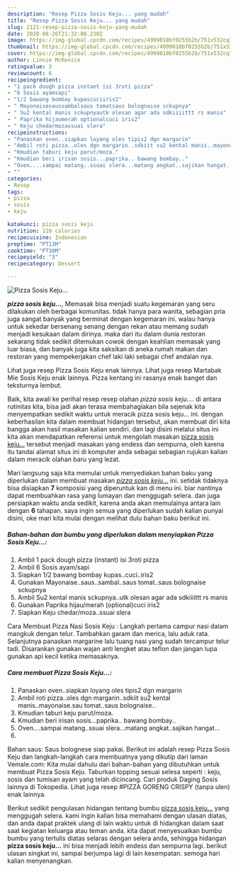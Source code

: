 ```yaml
---
description: "Resep Pizza Sosis Keju... yang mudah"
title: "Resep Pizza Sosis Keju... yang mudah"
slug: 2121-resep-pizza-sosis-keju-yang-mudah
date: 2020-08-26T21:32:00.230Z
image: https://img-global.cpcdn.com/recipes/4999018bf0255b2b/751x532cq70/pizza-sosis-keju-foto-resep-utama.jpg
thumbnail: https://img-global.cpcdn.com/recipes/4999018bf0255b2b/751x532cq70/pizza-sosis-keju-foto-resep-utama.jpg
cover: https://img-global.cpcdn.com/recipes/4999018bf0255b2b/751x532cq70/pizza-sosis-keju-foto-resep-utama.jpg
author: Linnie McKenzie
ratingvalue: 3
reviewcount: 6
recipeingredient:
- "1 pack dough pizza instant isi 3roti pizza"
- "6 Sosis ayamsapi"
- "1/2 bawang bombay kupascuciiris2"
- " Mayonaisesaussambalsaus tomatsaus bolognaise sckupnya"
- " Su2 kental manis sckupnyautk olesan agar ada sdkiiiittt rs manis"
- " Paprika hijaumerah optionalcuci iris2"
- " Keju chedarmozassuai slera"
recipeinstructions:
- "Panaskan oven..siapkan loyang oles tipis2 dgn margarin"
- "Ambil roti pizza..oles dgn margarin..sdkiit su2 kental manis..mayonaise.sau tomat..saus bolognaise.."
- "Kmudian taburi keju parut/moza."
- "Kmudian beri irisan sosis...paprika.. bawang bombay.."
- "Oven....sampai matang..ssuai slera...matang angkat..sajikan hangat..."
- ""
categories:
- Resep
tags:
- pizza
- sosis
- keju

katakunci: pizza sosis keju 
nutrition: 110 calories
recipecuisine: Indonesian
preptime: "PT13M"
cooktime: "PT30M"
recipeyield: "3"
recipecategory: Dessert

---
```



![Pizza Sosis Keju...](https://img-global.cpcdn.com/recipes/4999018bf0255b2b/751x532cq70/pizza-sosis-keju-foto-resep-utama.jpg)

<b><i>pizza sosis keju...</i></b>, Memasak bisa menjadi suatu kegemaran yang seru dilakukan oleh berbagai komunitas. tidak hanya para wanita, sebagian pria juga sangat banyak yang berminat dengan kegemaran ini. walau hanya untuk sekedar bersenang senang dengan rekan atau memang sudah menjadi kesukaan dalam dirinya. maka dari itu dalam dunia restoran sekarang tidak sedikit ditemukan cowok dengan keahlian memasak yang luar biasa, dan banyak juga kita saksikan di aneka rumah makan dan restoran yang mempekerjakan chef laki laki sebagai chef andalan nya.

Lihat juga resep Pizza Sosis Keju enak lainnya. Lihat juga resep Martabak Mie Sosis Keju enak lainnya. Pizza kentang ini rasanya enak banget dan teksturnya lembut.

Baik, kita awali ke perihal resep resep olahan <i>pizza sosis keju...</i>. di antara rutinitas kita, bisa jadi akan terasa membahagiakan bila sejenak kita menyempatkan sedikit waktu untuk meracik pizza sosis keju... ini. dengan keberhasilan kita dalam membuat hidangan tersebut, akan membuat diri kita bangga akan hasil masakan kalian sendiri. dan lagi disini melalui situs ini kita akan mendapatkan referensi untuk mengolah masakan <u>pizza sosis keju...</u> tersebut menjadi masakan yang endess dan sempurna, oleh karena itu tandai alamat situs ini di komputer anda sebagai sebagian rujukan kalian dalam meracik olahan baru yang lezat.


Mari langsung saja kita memulai untuk menyediakan bahan baku yang diperlukan dalam membuat masakan <u><i>pizza sosis keju...</i></u> ini. setidak tidaknya bisa disiapkan <b>7</b> komposisi yang diperuntuk kan di menu ini. biar nantinya dapat membuahkan rasa yang lumayan dan menggugah selera. dan juga persiapkan waktu anda sedikit, karena anda akan memulainya antara lain dengan <b>6</b> tahapan. saya ingin semua yang diperlukan sudah kalian punyai disini, oke mari kita mulai dengan melihat dulu bahan baku berikut ini.

<!--inarticleads1-->

##### Bahan-bahan dan bumbu yang diperlukan dalam menyiapkan Pizza Sosis Keju...:

1. Ambil 1 pack dough pizza (instant) isi 3roti pizza
1. Ambil 6 Sosis ayam/sapi
1. Siapkan 1/2 bawang bombay kupas..cuci..iris2
1. Gunakan  Mayonaise..saus..sambal..saus tomat..saus bolognaise sckupnya
1. Ambil  Su2 kental manis sckupnya..utk olesan agar ada sdkiiiittt rs manis
1. Gunakan  Paprika hijau/merah (optional)cuci iris2
1. Siapkan  Keju chedar/moza..ssuai slera


Cara Membuat Pizza Nasi Sosis Keju : Langkah pertama campur nasi dalam mangkuk dengan telur. Tambahkan garam dan merica, lalu aduk rata. Selanjutnya panaskan margarine lalu tuang nasi yang sudah tercampur telur tadi. Disarankan gunakan wajan anti lengket atau teflon dan jangan lupa gunakan api kecil ketika memasaknya. 

<!--inarticleads2-->

##### Cara membuat Pizza Sosis Keju...:

1. Panaskan oven..siapkan loyang oles tipis2 dgn margarin
1. Ambil roti pizza..oles dgn margarin..sdkiit su2 kental manis..mayonaise.sau tomat..saus bolognaise..
1. Kmudian taburi keju parut/moza.
1. Kmudian beri irisan sosis...paprika.. bawang bombay..
1. Oven....sampai matang..ssuai slera...matang angkat..sajikan hangat...
1. 


Bahan saus: Saus bolognese siap pakai. Berikut ini adalah resep Pizza Sosis Keju dan langkah-langkah cara membuatnya yang dikutip dari laman Vemale.com: Kita mulai dahulu dari bahan-bahan yang dibutuhkan untuk membuat Pizza Sosis Keju. Taburkan topping sesuai selesa seperti : keju, sosis dan tumisan ayam yang telah dicincang. Cari produk Daging Sosis lainnya di Tokopedia. Lihat juga resep #PIZZA GORENG CRISPY (tanpa ulen) enak lainnya. 

Berikut sedikit pengulasan hidangan tentang bumbu <u>pizza sosis keju...</u> yang menggugah selera. kami ingin kalian bisa memahami dengan ulasan diatas, dan anda dapat praktek ulang di lain waktu untuk di hidangkan dalam saat saat kegiatan keluarga atau teman anda. kita dapat menyesuaikan bumbu bumbu yang tertulis diatas selaras dengan selera anda, sehingga hidangan <b>pizza sosis keju...</b> ini bisa menjadi lebih endess dan sempurna lagi. berikut ulasan singkat ini, sampai berjumpa lagi di lain kesempatan. semoga hari kalian menyenangkan.
